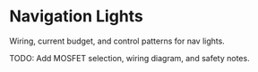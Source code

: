# Navigation Lights

Wiring, current budget, and control patterns for nav lights.

TODO: Add MOSFET selection, wiring diagram, and safety notes.
